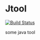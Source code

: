 # Jtool
[![Build Status](https://www.travis-ci.org/melodyfff/Jtool.svg?branch=master)](https://www.travis-ci.org/melodyfff/Jtool)  

some java tool 
